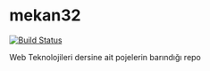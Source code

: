 # mekan32

[![Build Status](https://travis-ci.org/redsfyre/mekan32?branch=master)](https://travis-ci.org/redsfyre/mekan32)


Web Teknolojileri dersine ait pojelerin barındığı repo
